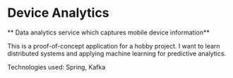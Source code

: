 # Device Analytics

** Data analytics service which captures mobile device information**

This is a proof-of-concept application for a hobby project. I want to learn distributed systems and applying machine learning for predictive analytics.

Technologies used: Spring, Kafka